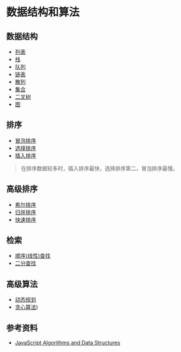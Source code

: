 # 数据结构和算法

## 数据结构
- [列表](https://github.com/ziyi2/data-structure-algorithm-procedure/blob/master/src/List.js)
- [栈](https://github.com/ziyi2/data-structure-algorithm-procedure/blob/master/src/Stack.js)
- [队列](https://github.com/ziyi2/data-structure-algorithm-procedure/blob/master/src/Queue.js)
- [链表](https://github.com/ziyi2/data-structure-algorithm-procedure/blob/master/src/Link.js)
- [散列](https://github.com/ziyi2/data-structure-algorithm-procedure/blob/master/src/Hash.js)
- [集合](https://github.com/ziyi2/data-structure-algorithm-procedure/blob/master/src/Set.js)
- [二叉树](https://github.com/ziyi2/data-structure-algorithm-procedure/blob/master/src/Tree.js)
- [图](https://github.com/ziyi2/data-structure-algorithm-procedure/blob/master/src/Graph.js)

## 排序
- [冒泡排序](https://github.com/ziyi2/data-structure-algorithm-procedure/blob/master/src/BubbleSort.js)
- [选择排序](https://github.com/ziyi2/data-structure-algorithm-procedure/blob/master/src/SelectionSort.js)
- [插入排序](https://github.com/ziyi2/data-structure-algorithm-procedure/blob/master/src/InsertionSort.js)
> 在排序数据较多时，插入排序最快，选择排序第二，冒泡排序最慢。

## 高级排序
- [希尔排序](https://github.com/ziyi2/data-structure-algorithm-procedure/blob/master/src/ShellSort.js)
- [归并排序](https://github.com/ziyi2/data-structure-algorithm-procedure/blob/master/src/MergeSort.js)
- [快速排序](https://github.com/ziyi2/data-structure-algorithm-procedure/blob/master/src/QuickSort.js)

## 检索
- [顺序(线性)查找](https://github.com/ziyi2/data-structure-algorithm-procedure/blob/master/src/SeqSearch.js)
- [二分查找](https://github.com/ziyi2/data-structure-algorithm-procedure/blob/master/src/BinSearch.js)

## 高级算法
- [动态规划](https://github.com/ziyi2/data-structure-algorithm-procedure/blob/master/src/Dynamic.js)
- [贪心算法](https://github.com/ziyi2/data-structure-algorithm-procedure/blob/master/src/Greedy.js))

## 参考资料
- [JavaScript Algorithms and Data Structures](https://github.com/trekhleb/javascript-algorithms)